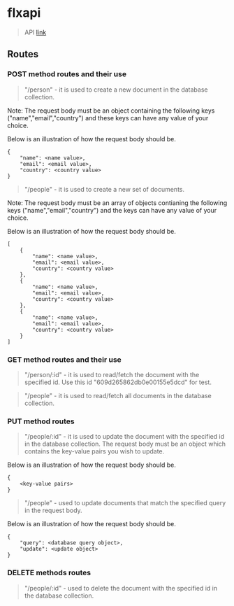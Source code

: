 # flxapi
> API
[link](https://flxapi.herokuapp.com)


## Routes


### POST method routes and their use
>"/person" - it is used to create a new document in the database collection.
<p>Note: The request body must be an object containing the following keys ("name","email","country") and these keys can have any value of your choice.
<p>Below is an illustration of how the request body should be.

```
{
    "name": <name value>,
    "email": <email value>,
    "country": <country value>
}
```

>"/people" - it is used to create a new set of documents.
<p>Note: The request body must be an array of objects contianing the following keys ("name","email","country") and the keys can have any value of your choice.
<p>Below is an illustration of how the request body should be.

```
[
    {
        "name": <name value>,
        "email": <email value>,                                                                              
        "country": <country value>                                                                       
    }, 
    {                                                                                                        
        "name": <name value>,                                                                                
        "email": <email value>,                                                                              
        "country": <country value>                                                                       
    },
    {                                                                                                        
        "name": <name value>,                                                                                
        "email": <email value>,                                                                              
        "country": <country value>                                                                       
    }
]
```


### GET method routes and their use
>"/person/:id" - it is used to read/fetch the document with the specified id. Use this id "609d265862db0e00155e5dcd" for test.

>"/people" - it is used to read/fetch all documents in the database collection.

### PUT method routes

>"/people/:id" - it is used to update the document with the specified id in the database collection. The request body must be an object which contains the key-value pairs you wish to update.
<p>Below is an illustration of how the request body should be.

```
{
    <key-value pairs> 
}
```

>"/people" - used to update documents that match the specified query in the request body. 

<p>Below is an illustration of how the request body should be.</p>

```     
{   
    "query": <database query object>,
    "update": <update object>
}
```



### DELETE methods routes

>"/people/:id" - used to delete the document with the specified id in the database collection.

